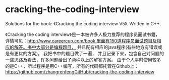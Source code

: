 cracking-the-coding-interview
=============================

Solutions for the book: 《Cracking the coding interview V5》. Written in C++.

《Cracking the coding interview》是一本被许多人极力推荐的程序员面试书籍，详情可见：http://www.careercup.com/book,里面有150道程序员面试题目及相应的解答。书中大部分是编程题目， 并且配有相应的java程序(有些地方有错误或是有更优的方案)。
 我把书中的题目做了一遍， 并且记录下来，包含自己对问题的一些思路及看法，许多问题给出了两种以上的解答方案。
 由于个人平时使用较多的是C++，所以程序是用C++编写，所有的代码都托管在Github上：
 https://github.com/zhangrenfengGitHub/cracking-the-coding-interview
 
